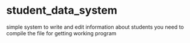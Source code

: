 # student_data_system
simple system to write and edit information about students
you need to compile the file for getting working program
